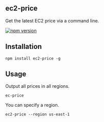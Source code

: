 ec2-price
----

Get the latest EC2 price via a command line.

[![npm version](https://badge.fury.io/js/ec2-price.svg)](http://badge.fury.io/js/ec2-price)

## Installation

```
npm install ec2-price -g
```

## Usage

Output all prices in all regions.

```
ec-price
```

You can specify a region.

```
ec2-price --region us-east-1
```
